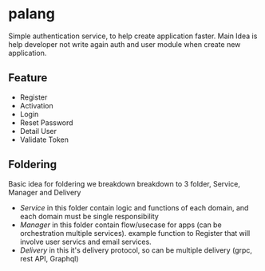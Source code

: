 # palang
Simple authentication service, to help create application faster. Main Idea is help developer not write again auth and user module when create new application.

## Feature
- Register
- Activation
- Login
- Reset Password
- Detail User
- Validate Token

## Foldering
Basic idea for foldering we breakdown breakdown to 3 folder, Service, Manager and Delivery
- *Service*
in this folder contain logic and functions of each domain, and each domain must be single responsibility
- *Manager*
in this folder contain flow/usecase for apps (can be orchestration multiple services). example function to Register that will involve user servics and email services. 
- *Delivery*
in this it's delivery protocol, so can be multiple delivery (grpc, rest API, Graphql)
